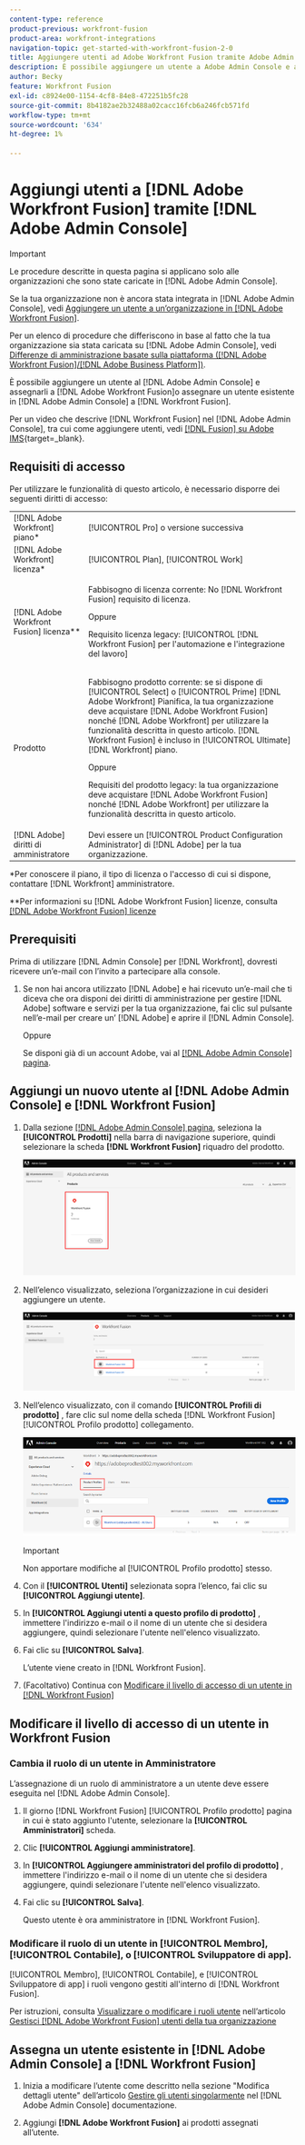 ```yaml
---
content-type: reference
product-previous: workfront-fusion
product-area: workfront-integrations
navigation-topic: get-started-with-workfront-fusion-2-0
title: Aggiungere utenti ad Adobe Workfront Fusion tramite Adobe Admin Console
description: È possibile aggiungere un utente a Adobe Admin Console e assegnarlo ad Adobe Workfront Fusion oppure assegnare un utente esistente in Adobe Admin Console a Workfront Fusion.
author: Becky
feature: Workfront Fusion
exl-id: c8924e00-1154-4cf8-84e8-472251b5fc28
source-git-commit: 8b4182ae2b32488a02cacc16fcb6a246fcb571fd
workflow-type: tm+mt
source-wordcount: '634'
ht-degree: 1%

---
```


# Aggiungi utenti a [!DNL Adobe Workfront Fusion] tramite [!DNL Adobe Admin Console]

>[!IMPORTANT]
>
>Le procedure descritte in questa pagina si applicano solo alle organizzazioni che sono state caricate in [!DNL Adobe Admin Console].
>
>Se la tua organizzazione non è ancora stata integrata in [!DNL Adobe Admin Console], vedi [Aggiungere un utente a un’organizzazione in [!DNL Adobe Workfront Fusion]](../organizations/add-user-to-an-organization.md).
>
>Per un elenco di procedure che differiscono in base al fatto che la tua organizzazione sia stata caricata su [!DNL Adobe Admin Console], vedi [Differenze di amministrazione basate sulla piattaforma ([!DNL Adobe Workfront Fusion]/[!DNL Adobe Business Platform])](../fusion-in-admin-console/fusion-adobe-admin-console.md).

È possibile aggiungere un utente al [!DNL Adobe Admin Console] e assegnarli a [!DNL Adobe Workfront Fusion]o assegnare un utente esistente in [!DNL Adobe Admin Console] a [!DNL Workfront Fusion].

Per un video che descrive [!DNL Workfront Fusion] nel [!DNL Adobe Admin Console], tra cui come aggiungere utenti, vedi [[!DNL Fusion] su Adobe IMS](https://video.tv.adobe.com/v/3412464/){target=_blank}.

## Requisiti di accesso

Per utilizzare le funzionalità di questo articolo, è necessario disporre dei seguenti diritti di accesso:

<table style="table-layout:auto"> 
 <col> 
 <col> 
 <tbody> 
  <tr> 
   <td role="rowheader">[!DNL Adobe Workfront] piano*</td> 
   <td> <p>[!UICONTROL Pro] o versione successiva</p> </td> 
  </tr> 
  <tr data-mc-conditions=""> 
   <td role="rowheader">[!DNL Adobe Workfront] licenza*</td> 
   <td> <p>[!UICONTROL Plan], [!UICONTROL Work]</p> </td> 
  </tr> 
  <tr> 
   <td role="rowheader">[!DNL Adobe Workfront Fusion] licenza**</td> 
   <td>
   <p>Fabbisogno di licenza corrente: No [!DNL Workfront Fusion] requisito di licenza.</p>
   <p>Oppure</p>
   <p>Requisito licenza legacy: [!UICONTROL [!DNL Workfront Fusion] per l'automazione e l'integrazione del lavoro] </p>
   </td> 
  </tr> 
  <tr> 
   <td role="rowheader">Prodotto</td> 
   <td>
   <p>Fabbisogno prodotto corrente: se si dispone di [!UICONTROL Select] o [!UICONTROL Prime] [!DNL Adobe Workfront] Pianifica, la tua organizzazione deve acquistare [!DNL Adobe Workfront Fusion] nonché [!DNL Adobe Workfront] per utilizzare la funzionalità descritta in questo articolo. [!DNL Workfront Fusion] è incluso in [!UICONTROL Ultimate] [!DNL Workfront] piano.</p>
   <p>Oppure</p>
   <p>Requisiti del prodotto legacy: la tua organizzazione deve acquistare [!DNL Adobe Workfront Fusion] nonché [!DNL Adobe Workfront] per utilizzare la funzionalità descritta in questo articolo.</p>
   </td> 
  </tr>
   <tr> 
   <td role="rowheader">[!DNL Adobe] diritti di amministratore</td> 
   <td>Devi essere un [!UICONTROL Product Configuration Administrator] di [!DNL Adobe] per la tua organizzazione.</td> 
  </tr>
  </tbody> 
</table>

&#42;Per conoscere il piano, il tipo di licenza o l&#39;accesso di cui si dispone, contattare [!DNL Workfront] amministratore.

&#42;&#42;Per informazioni su [!DNL Adobe Workfront Fusion] licenze, consulta [[!DNL Adobe Workfront Fusion] licenze](../../workfront-fusion/get-started/license-automation-vs-integration.md)



## Prerequisiti

Prima di utilizzare [!DNL Admin Console] per [!DNL Workfront], dovresti ricevere un’e-mail con l’invito a partecipare alla console.

1. Se non hai ancora utilizzato [!DNL Adobe] e hai ricevuto un’e-mail che ti diceva che ora disponi dei diritti di amministrazione per gestire [!DNL Adobe] software e servizi per la tua organizzazione, fai clic sul pulsante nell’e-mail per creare un’ [!DNL Adobe] e aprire il [!DNL Admin Console].

   Oppure

   Se disponi già di un account Adobe, vai al [[!DNL Adobe Admin Console] pagina](https://adminconsole.adobe.com/).


## Aggiungi un nuovo utente al [!DNL Adobe Admin Console] e [!DNL Workfront Fusion]

1. Dalla sezione [[!DNL Adobe Admin Console] pagina](https://adminconsole.adobe.com/), seleziona la **[!UICONTROL Prodotti]** nella barra di navigazione superiore, quindi selezionare la scheda **[!DNL Workfront Fusion]** riquadro del prodotto.

   ![Fusion in Admin Console](assets/fusion-product-admin-console.png)

1. Nell’elenco visualizzato, seleziona l’organizzazione in cui desideri aggiungere un utente.

   ![Istanza Fusion in Admin Console](assets/fusion-instances-admin-console.png)

1. Nell’elenco visualizzato, con il comando **[!UICONTROL Profili di prodotto]** , fare clic sul nome della scheda [!DNL Workfront Fusion] [!UICONTROL Profilo prodotto] collegamento.

   ![Profilo prodotto Workfront Fusion](../../administration-and-setup/add-users/create-and-manage-users/assets/prod-profile-1.png)

   >[!IMPORTANT]
   >
   > Non apportare modifiche al [!UICONTROL Profilo prodotto] stesso.

1. Con il **[!UICONTROL Utenti]** selezionata sopra l’elenco, fai clic su **[!UICONTROL Aggiungi utente]**.

1. In **[!UICONTROL Aggiungi utenti a questo profilo di prodotto]** , immettere l&#39;indirizzo e-mail o il nome di un utente che si desidera aggiungere, quindi selezionare l&#39;utente nell&#39;elenco visualizzato.

1. Fai clic su **[!UICONTROL Salva]**.

   L’utente viene creato in [!DNL Workfront Fusion].

   <!--
    >[!IMPORTANT]
    >
    > Do not make any changes to the Product Profile itself.
    -->

1. (Facoltativo) Continua con [Modificare il livello di accesso di un utente in [!DNL Workfront Fusion]](#change-a-users-access-level-in-workfront-fusion)

## Modificare il livello di accesso di un utente in Workfront Fusion

### Cambia il ruolo di un utente in Amministratore

L’assegnazione di un ruolo di amministratore a un utente deve essere eseguita nel [!DNL Adobe Admin Console].

1. Il giorno [!DNL Workfront Fusion] [!UICONTROL Profilo prodotto] pagina in cui è stato aggiunto l&#39;utente, selezionare la **[!UICONTROL Amministratori]** scheda.

1. Clic **[!UICONTROL Aggiungi amministratore]**.

1. In **[!UICONTROL Aggiungere amministratori del profilo di prodotto]** , immettere l&#39;indirizzo e-mail o il nome di un utente che si desidera aggiungere, quindi selezionare l&#39;utente nell&#39;elenco visualizzato.

1. Fai clic su **[!UICONTROL Salva]**.

   Questo utente è ora amministratore in [!DNL Workfront Fusion].

### Modificare il ruolo di un utente in [!UICONTROL Membro], [!UICONTROL Contabile], o [!UICONTROL Sviluppatore di app].

[!UICONTROL Membro], [!UICONTROL Contabile], e [!UICONTROL Sviluppatore di app] i ruoli vengono gestiti all&#39;interno di [!DNL Workfront Fusion].

Per istruzioni, consulta [Visualizzare o modificare i ruoli utente](../organizations/manage-fusion-users.md#view-or-edit-user-roles) nell’articolo [Gestisci [!DNL Adobe Workfront Fusion] utenti della tua organizzazione](../organizations/manage-fusion-users.md)

## Assegna un utente esistente in [!DNL Adobe Admin Console] a [!DNL Workfront Fusion]

1. Inizia a modificare l’utente come descritto nella sezione &quot;Modifica dettagli utente&quot; dell’articolo [Gestire gli utenti singolarmente](https://helpx.adobe.com/enterprise/using/manage-users-individually.html) nel [!DNL Adobe Admin Console] documentazione.

1. Aggiungi **[!DNL Adobe Workfront Fusion]** ai prodotti assegnati all’utente.
